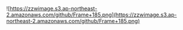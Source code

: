 ![https://zzwimage.s3.ap-northeast-2.amazonaws.com/github/Frame+185.png](https://zzwimage.s3.ap-northeast-2.amazonaws.com/github/Frame+185.png)
